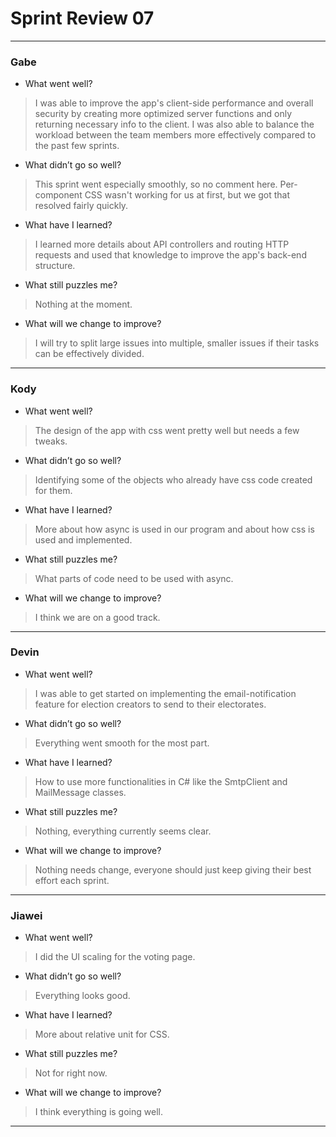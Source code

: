 # Sprint Review 07
---
### Gabe
- What went well?
> I was able to improve the app's client-side performance and overall security by creating more optimized server functions and only returning necessary info to the client. I was also able to balance the workload between the team members more effectively compared to the past few sprints.
- What didn’t go so well?
> This sprint went especially smoothly, so no comment here. Per-component CSS wasn't working for us at first, but we got that resolved fairly quickly.
- What have I learned?
> I learned more details about API controllers and routing HTTP requests and used that knowledge to improve the app's back-end structure.
- What still puzzles me?
> Nothing at the moment.
- What will we change to improve?
> I will try to split large issues into multiple, smaller issues if their tasks can be effectively divided.
---
### Kody
- What went well?
> The design of the app with css went pretty well but needs a few tweaks.
- What didn’t go so well?
> Identifying some of the objects who already have css code created for them.
- What have I learned?
> More about how async is used in our program and about how css is used and implemented.
- What still puzzles me?
> What parts of code need to be used with async.
- What will we change to improve?
> I think we are on a good track.
---
### Devin
- What went well?
> I was able to get started on implementing the email-notification feature for election creators to send to their electorates.
- What didn’t go so well?
> Everything went smooth for the most part.
- What have I learned?
> How to use more functionalities in C# like the SmtpClient and MailMessage classes.
- What still puzzles me?
> Nothing, everything currently seems clear.
- What will we change to improve?
> Nothing needs change, everyone should just keep giving their best effort each sprint.
---
### Jiawei
- What went well?
> I did the UI scaling for the voting page.
- What didn’t go so well?
> Everything looks good.
- What have I learned?
> More about relative unit for CSS.
- What still puzzles me?
> Not for right now.
- What will we change to improve?
> I think everything is going well.
---
